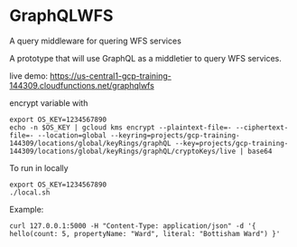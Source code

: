 # GraphQLWFS
A query middleware for quering WFS services

A prototype that will use GraphQL as a middletier to query WFS services.

live demo: https://us-central1-gcp-training-144309.cloudfunctions.net/graphqlwfs

encrypt variable with

```
export OS_KEY=1234567890
echo -n $OS_KEY | gcloud kms encrypt --plaintext-file=- --ciphertext-file=- --location=global --keyring=projects/gcp-training-144309/locations/global/keyRings/graphQL --key=projects/gcp-training-144309/locations/global/keyRings/graphQL/cryptoKeys/live | base64
```

To run in locally
```
export OS_KEY=1234567890
./local.sh
```

Example:

```
curl 127.0.0.1:5000 -H "Content-Type: application/json" -d '{ hello(count: 5, propertyName: "Ward", literal: "Bottisham Ward") }'
```
